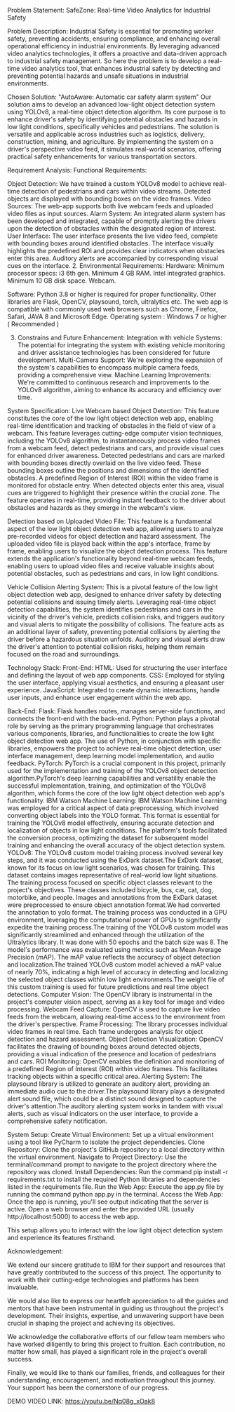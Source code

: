 
Problem Statement:
SafeZone: Real-time Video Analytics for Industrial Safety

Problem Description:
Industrial Safety is essential for promoting worker safety, preventing accidents, ensuring compliance, and enhancing overall operational efficiency in industrial environments. By leveraging advanced video analytics technologies, it offers a proactive and data-driven approach to industrial safety management.   So here the problem is to develop a real-time video analytics tool, that enhances industrial safety by detecting and preventing potential hazards and unsafe situations in industrial environments.

Chosen Solution:
"AutoAware: Automatic car safety alarm system"
Our solution aims to develop an advanced low-light object detection system using YOLOv8, a real-time object detection algorithm. Its core purpose is to enhance driver's safety by identifying potential obstacles and hazards in low light conditions, specifically vehicles and pedestrians. The solution is versatile and applicable across industries such as logistics, delivery, construction, mining, and agriculture. By implementing the system on a driver's perspective video feed, it simulates real-world scenarios, offering practical safety enhancements for various transportation sectors.

Requirement Analysis:
Functional Requirements:

Object Detection: We have trained a custom YOLOv8 model to achieve real-time detection of pedestrians and cars within video streams. Detected objects are displayed with bounding boxes on the video frames.
Video Sources: The web-app supports both live webcam feeds and uploaded video files as input sources.
Alarm System: An integrated alarm system has been developed and integrated, capable of promptly alerting the drivers upon the detection of obstacles within the designated region of interest.
User Interface: The user interface presents the live video feed, complete with bounding boxes around identified obstacles. The interface visually highlights the predefined ROI and provides clear indicators when obstacles enter this area. Auditory alerts are accompanied by corresponding visual cues on the interface.
2. Environmental Requirements:
Hardware:
Minimum processor specs: i3 6th gen.
Minimum 4 GB RAM.
Intel integrated graphics.
Minimum 10 GB disk space.
Webcam.

Software: 
Python 3.8 or higher is required for proper functionality.
Other libraries are Flask, OpenCV, playsound, torch, ultralytics etc.
The web app is compatible with commonly used web browsers such as Chrome, Firefox, Safari, JAVA 8 and Microsoft Edge.
Operating system : Windows 7 or higher ( Recommended )

3. Constrains and Future Enhancement:
Integration with vehicle Systems: The potential for integrating the system with existing vehicle monitoring and driver assistance technologies has been considered for future development.
Multi-Camera Support: We're exploring the expansion of the system's capabilities to encompass multiple camera feeds, providing a comprehensive view.
Machine Learning Improvements: We're committed to continuous research and improvements to the YOLOv8 algorithm, aiming to enhance its accuracy and efficiency over time.

System Specification:
 Live Webcam based Object Detection: This feature constitutes the core of the low light object detection web app, enabling real-time identification and tracking of obstacles in the field of view of a webcam. This feature leverages cutting-edge computer vision techniques, including the YOLOv8 algorithm, to instantaneously process video frames from a webcam feed, detect pedestrians and cars, and provide visual cues for enhanced driver awareness. Detected pedestrians and cars are marked with bounding boxes directly overlaid on the live video feed. These bounding boxes outline the positions and dimensions of the identified obstacles. A predefined Region of Interest (ROI) within the video frame is monitored for obstacle entry. When detected objects enter this area, visual cues           are triggered to highlight their presence within the crucial zone. The feature operates in real-time, providing instant feedback to the driver about obstacles and hazards as they emerge in the webcam's view.

Detection based on Uploaded Video File: This feature is a fundamental aspect of the low light object detection web app, allowing users to analyze pre-recorded videos for object detection and hazard assessment. The uploaded video file is played back within the app's interface, frame by frame, enabling users to visualize the object detection process. This feature extends the application's functionality beyond real-time webcam feeds, enabling users to upload video files and receive valuable insights about potential obstacles, such as pedestrians and cars, in low light conditions. 


Vehicle Collision Alerting System: This is a pivotal feature of the low light object detection web app, designed to enhance driver safety by detecting potential collisions and issuing timely alerts. Leveraging real-time object detection capabilities, the system identifies pedestrians and cars in the vicinity of the driver's vehicle, predicts collision risks, and triggers auditory and visual alerts to mitigate the possibility of collisions. The feature acts as an additional layer of safety, preventing potential collisions by alerting the driver before a hazardous situation unfolds.  Auditory and visual alerts draw the driver's attention to potential collision risks, helping them remain focused on the road and surroundings.


Technology Stack:
Front-End:
HTML: Used for structuring the user interface and defining the layout of web app components.
CSS: Employed for styling the user interface, applying visual aesthetics, and ensuring a pleasant user experience.
JavaScript: Integrated to create dynamic interactions, handle user inputs, and enhance user engagement within the web app.



Back-End:
Flask: Flask handles routes, manages server-side functions, and connects the front-end with the back-end.
Python: Python plays a pivotal role by serving as the primary programming language that orchestrates various components, libraries, and functionalities to create the low light object detection web app. The use of Python, in conjunction with specific libraries, empowers the project to achieve real-time object detection, user interface management, deep learning model implementation, and audio feedback.
PyTorch: PyTorch is a crucial component in this project, primarily used for the implementation and training of the YOLOv8 object detection algorithm.PyTorch's deep learning capabilities and versatility enable the successful implementation, training, and optimization of the YOLOv8 algorithm, which forms the core of the low light object detection web app's functionality.
IBM Watson Machine Learning: IBM Watson Machine Learning was employed for a critical aspect of data preprocessing, which involved converting object labels into the YOLO format. This format is essential for training the YOLOv8 model effectively, ensuring accurate detection and localization of objects in low light conditions. The platform's tools facilitated the conversion process, optimizing the dataset for subsequent model training and enhancing the overall accuracy of the object detection system.
YOLOv8: 
The YOLOv8 custom model training process involved several key steps, and it was conducted using the ExDark dataset.The ExDark dataset, known for its focus on low light scenarios, was chosen for training. This dataset contains images representative of real-world low light situations.
The training process focused on specific object classes relevant to the project's objectives. These classes included bicycle, bus, car, cat, dog, motorbike, and people.
Images and annotations from the ExDark dataset were preprocessed to ensure object annotation format.We had converted the annotation to yolo format.
The training process was conducted in a GPU environment, leveraging the computational power of GPUs to significantly expedite the training process.The training of the YOLOv8 custom model was significantly streamlined and enhanced through the utilization of the Ultralytics library. It was done with 50 epochs and the batch size was 8.
The model's performance was evaluated using metrics such as Mean Average Precision (mAP). The mAP value reflects the accuracy of object detection and localization.The trained YOLOv8 custom model achieved a mAP value of nearly 70%, indicating a high level of accuracy in detecting and localizing the selected object classes within low light environments.The weight file of this custom training is used for future predictions and real time object detections.
Computer Vision: The OpenCV library is instrumental in the project's computer vision aspect, serving as a key tool for image and video processing.
Webcam Feed Capture: OpenCV is used to capture live video feeds from the webcam, allowing real-time access to the environment from the driver's perspective.
Frame Processing: The library processes individual video frames in real time. Each frame undergoes analysis for object detection and hazard assessment.
Object Detection Visualization: OpenCV facilitates the drawing of bounding boxes around detected objects, providing a visual indication of the presence and location of pedestrians and cars.
ROI Monitoring: OpenCV enables the definition and monitoring of a predefined Region of Interest (ROI) within video frames. This facilitates tracking objects within a specific critical area.
Alerting System: The playsound library is utilized to generate an auditory alert, providing an immediate audio cue to the driver.The playsound library plays a designated alert sound file, which could be a distinct sound designed to capture the driver's attention.The auditory alerting system works in tandem with visual alerts, such as visual indicators on the user interface, to provide a comprehensive safety notification.

System Setup:
Create Virtual Environment: Set up a virtual environment using a tool like PyCharm to isolate the project dependencies.
Clone Repository: Clone the project's GitHub repository to a local directory within the virtual environment.
Navigate to Project Directory: Use the terminal/command prompt to navigate to the project directory where the repository was cloned.
Install Dependencies: Run the command pip install -r requirements.txt to install the required Python libraries and dependencies listed in the requirements file.
Run the Web App: Execute the app.py file by running the command python app.py in the terminal.
Access the Web App: Once the app is running, you'll see output indicating that the server is active. Open a web browser and enter the provided URL (usually http://localhost:5000) to access the web app.

This setup allows you to interact with the low light object detection system and experience its features firsthand.

Acknowledgement:

We extend our sincere gratitude to IBM for their support and resources that have greatly contributed to the success of this project. The opportunity to work with their cutting-edge technologies and platforms has been invaluable.

We would also like to express our heartfelt appreciation to all the guides and mentors that have been instrumental in guiding us throughout the project's development. Their insights, expertise, and unwavering support have been crucial in shaping the project and achieving its objectives.

We acknowledge the collaborative efforts of our fellow team members who have worked diligently to bring this project to fruition. Each contribution, no matter how small, has played a significant role in the project's overall success.

Finally, we would like to thank our families, friends, and colleagues for their understanding, encouragement, and motivation throughout this journey. Your support has been the cornerstone of our progress.




DEMO VIDEO LINK: https://youtu.be/Nq08g_xOak8
